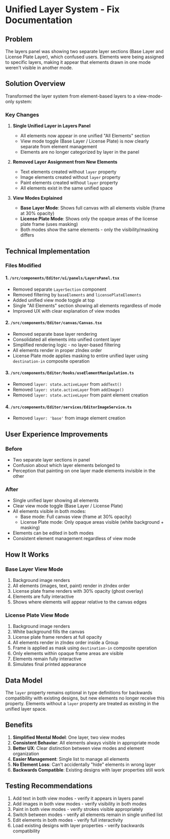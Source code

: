 # Unified Layer System - Fix Documentation

## Problem
The layers panel was showing two separate layer sections (Base Layer and License Plate Layer), which confused users. Elements were being assigned to specific layers, making it appear that elements drawn in one mode weren't visible in another mode.

## Solution Overview
Transformed the layer system from element-based layers to a view-mode-only system:

### Key Changes

1. **Single Unified Layer in Layers Panel**
   - All elements now appear in one unified "All Elements" section
   - View mode toggle (Base Layer / License Plate) is now clearly separate from element management
   - Elements are no longer categorized by layer in the panel

2. **Removed Layer Assignment from New Elements**
   - Text elements created without `layer` property
   - Image elements created without `layer` property  
   - Paint elements created without `layer` property
   - All elements exist in the same unified space

3. **View Modes Explained**
   - **Base Layer Mode**: Shows full canvas with all elements visible (frame at 30% opacity)
   - **License Plate Mode**: Shows only the opaque areas of the license plate frame (uses masking)
   - Both modes show the same elements - only the visibility/masking differs

## Technical Implementation

### Files Modified

#### 1. `/src/components/Editor/ui/panels/LayersPanel.tsx`
- Removed separate `LayerSection` component
- Removed filtering by `baseElements` and `licensePlateElements`
- Added unified view mode toggle at top
- Single "All Elements" section showing all elements regardless of mode
- Improved UX with clear explanation of view modes

#### 2. `/src/components/Editor/canvas/Canvas.tsx`
- Removed separate base layer rendering
- Consolidated all elements into unified content layer
- Simplified rendering logic - no layer-based filtering
- All elements render in proper zIndex order
- License Plate mode applies masking to entire unified layer using `destination-in` composite operation

#### 3. `/src/components/Editor/hooks/useElementManipulation.ts`
- Removed `layer: state.activeLayer` from `addText()`
- Removed `layer: state.activeLayer` from `addImage()`
- Removed `layer: state.activeLayer` from paint element creation

#### 4. `/src/components/Editor/services/EditorImageService.ts`
- Removed `layer: 'base'` from image element creation

## User Experience Improvements

### Before
- Two separate layer sections in panel
- Confusion about which layer elements belonged to
- Perception that painting on one layer made elements invisible in the other

### After
- Single unified layer showing all elements
- Clear view mode toggle (Base Layer / License Plate)
- All elements visible in both modes:
  - Base mode: Full canvas view (frame at 30% opacity)
  - License Plate mode: Only opaque areas visible (white background + masking)
- Elements can be edited in both modes
- Consistent element management regardless of view mode

## How It Works

### Base Layer View Mode
1. Background image renders
2. All elements (images, text, paint) render in zIndex order
3. License plate frame renders with 30% opacity (ghost overlay)
4. Elements are fully interactive
5. Shows where elements will appear relative to the canvas edges

### License Plate View Mode
1. Background image renders
2. White background fills the canvas
3. License plate frame renders at full opacity
4. All elements render in zIndex order inside a Group
5. Frame is applied as mask using `destination-in` composite operation
6. Only elements within opaque frame areas are visible
7. Elements remain fully interactive
8. Simulates final printed appearance

## Data Model
The `layer` property remains optional in type definitions for backwards compatibility with existing designs, but new elements no longer receive this property. Elements without a `layer` property are treated as existing in the unified layer space.

## Benefits
1. **Simplified Mental Model**: One layer, two view modes
2. **Consistent Behavior**: All elements always visible in appropriate mode
3. **Better UX**: Clear distinction between view modes and element organization
4. **Easier Management**: Single list to manage all elements
5. **No Element Loss**: Can't accidentally "hide" elements in wrong layer
6. **Backwards Compatible**: Existing designs with layer properties still work

## Testing Recommendations
1. Add text in both view modes - verify it appears in layers panel
2. Add images in both view modes - verify visibility in both modes
3. Paint in both view modes - verify strokes visible appropriately
4. Switch between modes - verify all elements remain in single unified list
5. Edit elements in both modes - verify full interactivity
6. Load existing designs with layer properties - verify backwards compatibility
